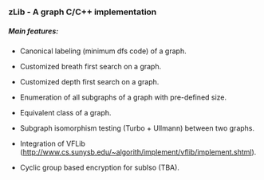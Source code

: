 ### zLib - A graph C/C++ implementation

##### Main features:

* Canonical labeling (minimum dfs code) of a graph. 

* Customized breath first search on a graph. 

* Customized depth first search on a graph.

* Enumeration of all subgraphs of a graph with pre-defined size. 

* Equivalent class of a graph.

* Subgraph isomorphism testing (Turbo + Ullmann) between two graphs. 

* Integration of VFLib (http://www.cs.sunysb.edu/~algorith/implement/vflib/implement.shtml).

* Cyclic group based encryption for subIso (TBA).
